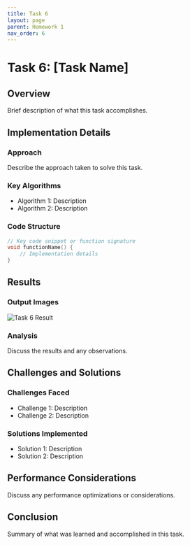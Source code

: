 ```yaml
---
title: Task 6
layout: page
parent: Homework 1
nav_order: 6
---
```


# Task 6: [Task Name]

## Overview

Brief description of what this task accomplishes.

## Implementation Details

### Approach

Describe the approach taken to solve this task.

### Key Algorithms

- Algorithm 1: Description
- Algorithm 2: Description

### Code Structure

```cpp
// Key code snippet or function signature
void functionName() {
    // Implementation details
}
```

## Results

### Output Images

![Task 6 Result](result.png)

### Analysis

Discuss the results and any observations.

## Challenges and Solutions

### Challenges Faced

- Challenge 1: Description
- Challenge 2: Description

### Solutions Implemented

- Solution 1: Description
- Solution 2: Description

## Performance Considerations

Discuss any performance optimizations or considerations.

## Conclusion

Summary of what was learned and accomplished in this task.

